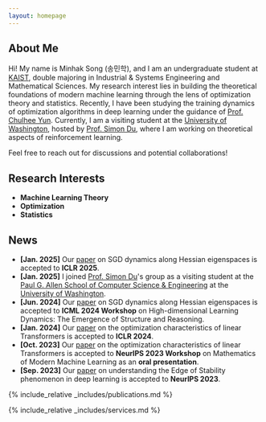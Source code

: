 ```yaml
---
layout: homepage
---
```


## About Me

Hi! My name is Minhak Song (송민학), and I am an undergraduate student at [KAIST](https://www.kaist.ac.kr/en/), double majoring in Industrial & Systems Engineering and Mathematical Sciences. My research interest lies in building the theoretical foundations of modern machine learning through the lens of optimization theory and statistics. Recently, I have been studying the training dynamics of optimization algorithms in deep learning under the guidance of  [Prof. Chulhee Yun](https://chulheeyun.github.io). Currently, I am a visiting student at the [University of Washington](https://www.washington.edu/), hosted by [Prof. Simon Du](https://simonshaoleidu.com/), where I am working on theoretical aspects of reinforcement learning.

Feel free to reach out for discussions and potential collaborations!

## Research Interests

- **Machine Learning Theory**
- **Optimization**
- **Statistics**

## News

- **[Jan. 2025]** Our [paper](https://arxiv.org/abs/2405.16002) on SGD dynamics along Hessian eigenspaces is accepted to **ICLR 2025**.
- **[Jan. 2025]** I joined [Prof. Simon Du](https://simonshaoleidu.com/)'s group as a visiting student at the [Paul G. Allen School of Computer Science & Engineering](https://www.cs.washington.edu/) at the [University of Washington](https://www.washington.edu/).
- **[Jun. 2024]** Our [paper](https://arxiv.org/abs/2405.16002) on SGD dynamics along Hessian eigenspaces is accepted to **ICML 2024 Workshop** on High-dimensional Learning Dynamics: The Emergence of Structure and Reasoning.
- **[Jan. 2024]** Our [paper](https://arxiv.org/abs/2310.01082) on the optimization characteristics of linear Transformers is accepted to **ICLR 2024**.
- **[Oct. 2023]** Our [paper](https://arxiv.org/abs/2310.01082) on the optimization characteristics of linear Transformers is accepted to **NeurIPS 2023 Workshop** on Mathematics of Modern Machine Learning as an **oral presentation**.
- **[Sep. 2023]** Our [paper](https://arxiv.org/abs/2307.04204) on understanding the Edge of Stability phenomenon in deep learning is accepted to **NeurIPS 2023**.

{% include_relative _includes/publications.md %}

{% include_relative _includes/services.md %}

